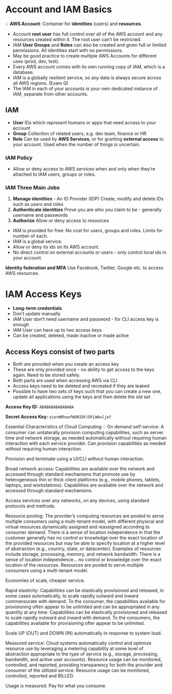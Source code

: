 
# Account and IAM Basics

💡 **AWS Account**: Container for **identities** (users) and **resources**.

- Account **root user** has full control over all of the AWS account and any resources created within it. The root user can’t be restricted.
- IAM **User Groups** and **Roles** can also be created and given full or limited permissions. All identities start with no permissions.
- May be good practice to create multiple AWS Accounts for different uses (prod, dev, test).
- Every AWS account comes with its own running copy of IAM, which is a database.
- IAM is a globally resilient service, so any data is always secure across all AWS regions. (Exam Q)
- The IAM in each of your accounts is your own dedicated instance of IAM, separate from other accounts.


## IAM

- **User**
IDs which represent humans or apps that need access to your account
- **Group**
Collection of related users, e.g. dev team, finance or HR
- **Role**
Can be used by **AWS Services**, or for granting **external access** to your account.
Used when the number of things is uncertain.


### IAM Policy

- Allow or deny access to AWS services when and only when they’re attached to IAM users, groups or roles.


### IAM Three Main Jobs

1. **Manage identities** - An ID Provider (IDP)
Create, modify and delete IDs such as users and roles
2. **Authenticate identities**
Prove you are who you claim to be - generally username and passwords
3. **Authorize**
Allow or deny access to resources

- IAM is provided for free: No cost for users, groups and roles. Limits for number of each.
- IAM is a global service.
- Allow or deny its ids on its AWS account.
- No direct control on external accounts or users - only control local ids in your account.

**Identity federation and MFA**
Use Facebook, Twitter, Google etc. to access AWS resources.

# IAM Access Keys

- **Long-term credentials**
- Don’t update manually
- IAM User don’t need username and password - for CLI access key is enough
- IAM User can have up to two access keys
- Can be created, deleted, made inactive or made active


## Access Keys consist of two parts

- Both are provided when you create an access key
- These are only provided once - no ability to get access to the keys again. Need to be stored safely.
- Both parts are used when accessing AWS via CLI
- Access keys need to be deleted and recreated if they are leaked
- Possible to have two sets of keys such that you can create a new one, update all applications using the keys and then delete the old set

**Access Key ID:**
`ABABABABABABABA`

**Secret Access Key:**
`oierWRhoefWORIOF/DFLWAnljef`

Essential Characteristics of Cloud Computing
💡 On demand self-service: A consumer can unilaterally provision computing capabilities, such as server time and network storage, as needed automatically without requiring human interaction with each service provider. Can provision capabilities as needed without requiring human interaction.

Provision and terminate using a UI/CLI without human interaction.

Broad network access: Capabilities are available over the network and accessed through standard mechanisms that promote use by heterogeneous thin or thick client platforms (e.g., mobile phones, tablets, laptops, and workstations). Capabilities are available over the network and accessed through standard mechanisms.

Access services over any networks, on any devices, using standard protocols and methods.

Resource pooling: The provider’s computing resources are pooled to serve multiple consumers using a multi-tenant model, with different physical and virtual resources dynamically assigned and reassigned according to consumer demand. There is a sense of location independence in that the customer generally has no control or knowledge over the exact location of the provided resources but may be able to specify location at a higher level of abstraction (e.g., country, state, or datacenter). Examples of resources include storage, processing, memory, and network bandwidth. There is a sense of location independence… no control or knowledge over the exact location of the resources. Resources are pooled to serve multiple consumers using a multi-tenant model.

Economies of scale, cheaper service.

Rapid elasticity: Capabilities can be elastically provisioned and released, in some cases automatically, to scale rapidly outward and inward commensurate with demand. To the consumer, the capabilities available for provisioning often appear to be unlimited and can be appropriated in any quantity at any time. Capabilities can be elastically provisioned and released to scale rapidly outward and inward with demand. To the consumers, the capabilities available for provisioning ofter appear to be unlimited.

Scale UP (OUT) and DOWN (IN) automatically in response to system load.

Measured service: Cloud systems automatically control and optimize resource use by leveraging a metering capability at some level of abstraction appropriate to the type of service (e.g., storage, processing, bandwidth, and active user accounts). Resource usage can be monitored, controlled, and reported, providing transparency for both the provider and consumer of the utilized service. Resource usage can be monitored, controlled, reported and BILLED.

Usage is measured. Pay for what you consume.

